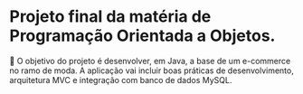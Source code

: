 
# Projeto final da matéria de Programação Orientada a Objetos.

🎯 O objetivo do projeto é desenvolver, em Java, a base de um e-commerce no ramo de moda. A aplicação vai incluir boas práticas de desenvolvimento, arquitetura MVC e integração com banco de dados MySQL. 


